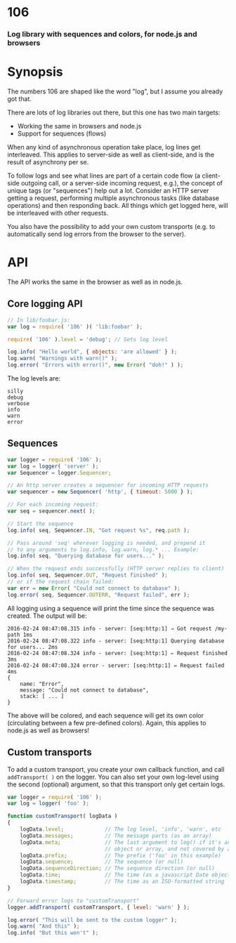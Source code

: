 # 106

### Log library with sequences and colors, for node.js and browsers

# Synopsis

The numbers 106 are shaped like the word "log", but I assume you already got that.

There are lots of log libraries out there, but this one has two main targets:

 * Working the same in browsers and node.js
 * Support for sequences (flows)

When any kind of asynchronous operation take place, log lines get interleaved. This applies to server-side as well as client-side, and is the result of asynchrony per se.

To follow logs and see what lines are part of a certain code flow (a client-side outgoing call, or a server-side incoming request, e.g.), the concept of unique tags (or "sequences") help out a lot. Consider an HTTP server getting a request, performing multiple asynchronous tasks (like database operations) and then responding back. All things which get logged here, will be interleaved with other requests.

You also have the possibility to add your own custom transports (e.g. to automatically send log errors from the browser to the server).

# API

The API works the same in the browser as well as in node.js.

## Core logging API

```js
// In lib/foobar.js:
var log = require( '106' )( 'lib:foobar' );

require( '106' ).level = 'debug'; // Sets log level

log.info( "Hello world", { objects: 'are allowed' } );
log.warn( "Warnings with warn()" );
log.error( "Errors with error()", new Error( "doh!" ) );
```

The log levels are:

```
silly
debug
verbose
info
warn
error
```

## Sequences

```js
var logger = require( '106' );
var log = logger( 'server' );
var Sequencer = logger.Sequencer;

// An http server creates a sequencer for incoming HTTP requests
var sequencer = new Sequencer( 'http', { timeout: 5000 } );

// For each incoming request:
var seq = sequencer.next( );

// Start the sequence
log.info( seq, Sequencer.IN, "Got request %s", req.path );

// Pass around 'seq' wherever logging is needed, and prepend it
// to any arguments to log.info, log.warn, log.* ... Example:
log.info( seq, "Querying database for users..." );

// When the request ends successfully (HTTP server replies to client)
log.info( seq, Sequencer.OUT, "Request finished" );
// or if the request chain failed:
var err = new Error( "Could not connect to database" );
log.error( seq, Sequencer.OUTERR, "Request failed", err );
```

All logging using a sequence will print the time since the sequence was created. The output will be:

```
2016-02-24 08:47:08.315 info - server: [seq:http:1] ⇒ Got request /my-path 1ms
2016-02-24 08:47:08.322 info - server: [seq:http:1] Querying database for users... 2ms
2016-02-24 08:47:08.324 info - server: [seq:http:1] ⇐ Request finished 3ms
2016-02-24 08:47:08.324 error - server: [seq:http:1] ⇍ Request failed 4ms
{
    name: "Error",
    message: "Could not connect to database",
    stack: [ ... ]
}
```

The above will be colored, and each sequence will get its own color (circulating between a few pre-defined colors). Again, this applies to node.js as well as browsers!

## Custom transports

To add a custom transport, you create your own callback function, and call `addTransport( )` on the logger. You can also set your own log-level using the second (optional) argument, so that this transport only get certain logs.

```js
var logger = require( '106' );
var log = logger( 'foo' );

function customTransport( logData )
{
    logData.level;             // The log level, 'info', 'warn', etc
    logData.messages;          // The message parts (as an array)
    logData.meta;              // The last argument to log() if it's an
                               // object or array, and not covered by a '%s'.
    logData.prefix;            // The prefix ('foo' in this example)
    logData.sequence;          // The sequence (or null)
    logData.sequenceDirection; // The sequence direction (or null)
    logData.time;              // The time (as a javascript Date object)
    logData.timestamp;         // The time as an ISO-formatted string
}

// Forward error logs to "customTransport"
logger.addTransport( customTransport, { level: 'warn' } );

log.error( "This will be sent to the custom logger" );
log.warn( "And this" );
log.info( "But this won't" );
```
